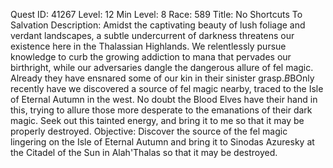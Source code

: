 Quest ID: 41267
Level: 12
Min Level: 8
Race: 589
Title: No Shortcuts To Salvation
Description: Amidst the captivating beauty of lush foliage and verdant landscapes, a subtle undercurrent of darkness threatens our existence here in the Thalassian Highlands. We relentlessly pursue knowledge to curb the growing addiction to mana that pervades our birthright, while our adversaries dangle the dangerous allure of fel magic. Already they have ensnared some of our kin in their sinister grasp.$B$BOnly recently have we discovered a source of fel magic nearby, traced to the Isle of Eternal Autumn in the west. No doubt the Blood Elves have their hand in this, trying to allure those more desperate to the emanations of their dark magic. Seek out this tainted energy, and bring it to me so that it may be properly destroyed.
Objective: Discover the source of the fel magic lingering on the Isle of Eternal Autumn and bring it to Sinodas Azuresky at the Citadel of the Sun in Alah'Thalas so that it may be destroyed.
